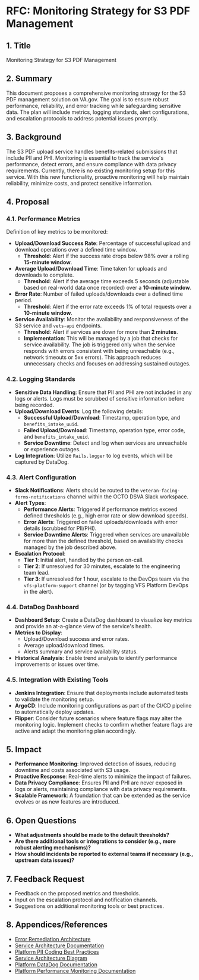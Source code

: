 # RFC: Monitoring Strategy for S3 PDF Management

## 1. Title

Monitoring Strategy for S3 PDF Management

## 2. Summary

This document proposes a comprehensive monitoring strategy for the S3 PDF management solution on VA.gov. The goal is to ensure robust performance, reliability, and error tracking while safeguarding sensitive data. The plan will include metrics, logging standards, alert configurations, and escalation protocols to address potential issues promptly.

## 3. Background

The S3 PDF upload service handles benefits-related submissions that include PII and PHI. Monitoring is essential to track the service's performance, detect errors, and ensure compliance with data privacy requirements. Currently, there is no existing monitoring setup for this service. With this new functionality, proactive monitoring will help maintain reliability, minimize costs, and protect sensitive information.

## 4. Proposal

### 4.1. Performance Metrics

Definition of key metrics to be monitored:

- **Upload/Download Success Rate**: Percentage of successful upload and download operations over a defined time window.
  - **Threshold**: Alert if the success rate drops below 98% over a rolling **15-minute window**.
- **Average Upload/Download Time**: Time taken for uploads and downloads to complete.
  - **Threshold**: Alert if the average time exceeds 5 seconds (adjustable based on real-world data once recorded) over a **10-minute window**.
- **Error Rate**: Number of failed uploads/downloads over a defined time period.
  - **Threshold**: Alert if the error rate exceeds 1% of total requests over a **10-minute window**.
- **Service Availability**: Monitor the availability and responsiveness of the S3 service and `vets-api` endpoints.
  - **Threshold**: Alert if services are down for more than **2 minutes**.
  - **Implementation**: This will be managed by a job that checks for service availability. The job is triggered only when the service responds with errors consistent with being unreachable (e.g., network timeouts or 5xx errors). This approach reduces unnecessary checks and focuses on addressing sustained outages.

### 4.2. Logging Standards

- **Sensitive Data Handling**: Ensure that PII and PHI are not included in any logs or alerts. Logs must be scrubbed of sensitive information before being recorded.
- **Upload/Download Events**: Log the following details:
  - **Successful Upload/Download**: Timestamp, operation type, and `benefits_intake_uuid`.
  - **Failed Upload/Download**: Timestamp, operation type, error code, and `benefits_intake_uuid`.
  - **Service Downtime**: Detect and log when services are unreachable or experience outages.
- **Log Integration**: Utilize `Rails.logger` to log events, which will be captured by DataDog.

### 4.3. Alert Configuration

- **Slack Notifications**: Alerts should be routed to the `veteran-facing-forms-notifications` channel within the OCTO DSVA Slack workspace.
- **Alert Types**:
  - **Performance Alerts**: Triggered if performance metrics exceed defined thresholds (e.g., high error rate or slow download speeds).
  - **Error Alerts**: Triggered on failed uploads/downloads with error details (scrubbed for PII/PHI).
  - **Service Downtime Alerts**: Triggered when services are unavailable for more than the defined threshold, based on availability checks managed by the job described above.
- **Escalation Protocol**:
  - **Tier 1**: Initial alert, handled by the person on-call.
  - **Tier 2**: If unresolved for 30 minutes, escalate to the engineering team lead.
  - **Tier 3**: If unresolved for 1 hour, escalate to the DevOps team via the `vfs-platform-support` channel (or by tagging VFS Platform DevOps in the alert).

### 4.4. DataDog Dashboard

- **Dashboard Setup**: Create a DataDog dashboard to visualize key metrics and provide an at-a-glance view of the service's health.
- **Metrics to Display**:
  - Upload/Download success and error rates.
  - Average upload/download times.
  - Alerts summary and service availability status.
- **Historical Analysis**: Enable trend analysis to identify performance improvements or issues over time.

### 4.5. Integration with Existing Tools

- **Jenkins Integration**: Ensure that deployments include automated tests to validate the monitoring setup.
- **ArgoCD**: Include monitoring configurations as part of the CI/CD pipeline to automatically deploy updates.
- **Flipper**: Consider future scenarios where feature flags may alter the monitoring logic. Implement checks to confirm whether feature flags are active and adapt the monitoring plan accordingly.

## 5. Impact

- **Performance Monitoring**: Improved detection of issues, reducing downtime and costs associated with S3 usage.
- **Proactive Response**: Real-time alerts to minimize the impact of failures.
- **Data Privacy Compliance**: Ensures PII and PHI are never exposed in logs or alerts, maintaining compliance with data privacy requirements.
- **Scalable Framework**: A foundation that can be extended as the service evolves or as new features are introduced.

## 6. Open Questions

- **What adjustments should be made to the default thresholds?**
- **Are there additional tools or integrations to consider (e.g., more robust alerting mechanisms)?**
- **How should incidents be reported to external teams if necessary (e.g., upstream data issues)?**

## 7. Feedback Request

- Feedback on the proposed metrics and thresholds.
- Input on the escalation protocol and notification channels.
- Suggestions on additional monitoring tools or best practices.

## 8. Appendices/References

- [Error Remediation Architecture](../../../../modules/simple_forms_api/app/services/simple_forms_api/form_remediation/docs/error_remediation_architecture.png)
- [Service Architecture Documentation](../../../../modules/simple_forms_api/app/services/simple_forms_api/form_remediation/docs/README.md)
- [Platform PII Coding Best Practices](https://depo-platform-documentation.scrollhelp.site/developer-docs/coding-best-practices-for-pii)
- [Service Architecture Diagram](../../../../modules/simple_forms_api/app/services/simple_forms_api/form_remediation/docs/error_remediation_architecture.png)
- [Platform DataDog Documentation](https://depo-platform-documentation.scrollhelp.site/developer-docs/get-acquainted-with-datadog)
- [Platform Performance Monitoring Documentation](https://depo-platform-documentation.scrollhelp.site/developer-docs/monitoring-performance)
